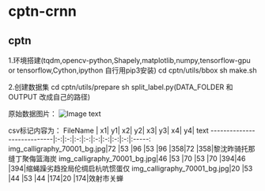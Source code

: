 # cptn-crnn

## cptn

1.环境搭建(tqdm,opencv-python,Shapely,matplotlib,numpy,tensorflow-gpu or tensorflow,Cython,ipython 自行用pip3安装)
 cd cptn/utils/bbox
 sh make.sh

2.创建数据集
 cd cptn/utils/prepare
 sh split_label.py(DATA_FOLDER 和 OUTPUT 改成自己的路径)

 原始数据图片：
 ![Image text](https://github.com/hwwu/cptn-crnn/blob/master/cptn/data/demo/source/img_calligraphy_70001_bg.jpg)
 
 csv标记内容为：
  FileName                    | x1| y1| x2| y2| x3| y3| x4| y4| text
  ----------------------------|:-:|:-:|:-:|:-:|:-:|:-:|:-:|:-:|:-----:
  img_calligraphy_70001_bg.jpg|72 |53 |96 |53 |96 |358|72 |358|黎沈昨骑托那缝丁聚侮篮海炭
  img_calligraphy_70001_bg.jpg|46 |53 |70 |53 |70 |394|46 |394|缩蝇躁劣趋拴局伦绸启杭吭惯蛋仅
  img_calligraphy_70001_bg.jpg|20 |53 |44 |53 |44 |174|20 |174|效射市关蝉

